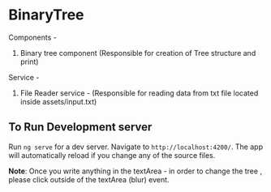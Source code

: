 # BinaryTree
Components - 
1) Binary tree component (Responsible for creation of Tree structure and print)

Service - 
1) File Reader service - (Responsible for reading data from txt file located inside assets/input.txt)


## To Run Development server

Run `ng serve` for a dev server. Navigate to `http://localhost:4200/`. The app will automatically reload if you change any of the source files.

**Note**: Once you write anything in the textArea - in order to change the tree , please click outside of the textArea (blur) event.


